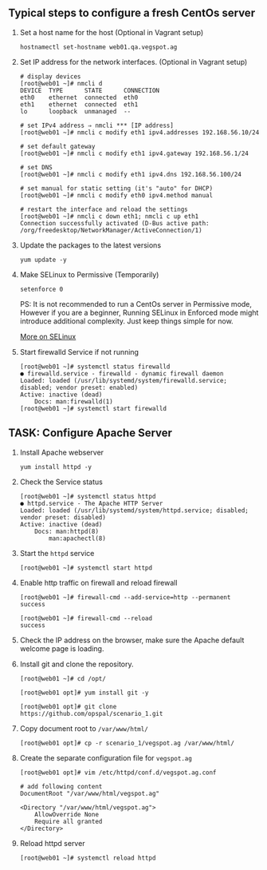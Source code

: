 ## Typical steps to configure a fresh CentOs server

1. Set a host name for the host (Optional in Vagrant setup)
    ```
    hostnamectl set-hostname web01.qa.vegspot.ag
    ``` 

2. Set IP address for the network interfaces. (Optional in Vagrant setup)
    ```
    # display devices
    [root@web01 ~]# nmcli d
    DEVICE  TYPE      STATE      CONNECTION  
    eth0    ethernet  connected  eth0 
    eth1    ethernet  connected  eth1
    lo      loopback  unmanaged  --

    # set IPv4 address ⇒ nmcli *** [IP address]
    [root@web01 ~]# nmcli c modify eth1 ipv4.addresses 192.168.56.10/24

    # set default gateway
    [root@web01 ~]# nmcli c modify eth1 ipv4.gateway 192.168.56.1/24

    # set DNS
    [root@web01 ~]# nmcli c modify eth1 ipv4.dns 192.168.56.100/24

    # set manual for static setting (it's "auto" for DHCP)
    [root@web01 ~]# nmcli c modify eth0 ipv4.method manual

    # restart the interface and reload the settings
    [root@web01 ~]# nmcli c down eth1; nmcli c up eth1
    Connection successfully activated (D-Bus active path: /org/freedesktop/NetworkManager/ActiveConnection/1)
    ```

3. Update the packages to the latest versions
    ```
    yum update -y
    ```

4. Make SELinux to Permissive (Temporarily) 
    ```
    setenforce 0
    ```
    PS: It is not recommended to run a CentOs server in Permissive mode, However if you are a beginner, Running SELinux in Enforced mode might introduce additional complexity. Just keep things simple for now.

    [More on SELinux](https://gist.github.com/thisara-soori/406e14a212803e201924c97c5df06c6d)

5. Start firewalld Service if not running
    ```
    [root@web01 ~]# systemctl status firewalld
    ● firewalld.service - firewalld - dynamic firewall daemon
    Loaded: loaded (/usr/lib/systemd/system/firewalld.service; disabled; vendor preset: enabled)
    Active: inactive (dead)
        Docs: man:firewalld(1)
    [root@web01 ~]# systemctl start firewalld
    ```



## TASK: Configure Apache Server

1. Install Apache webserver
    ```
    yum install httpd -y
    ```
2. Check the Service status
    ```
    [root@web01 ~]# systemctl status httpd
    ● httpd.service - The Apache HTTP Server
    Loaded: loaded (/usr/lib/systemd/system/httpd.service; disabled; vendor preset: disabled)
    Active: inactive (dead)
        Docs: man:httpd(8)
            man:apachectl(8)
    ```
3. Start the `httpd` service
    ```
    [root@web01 ~]# systemctl start httpd
    ```
4. Enable http traffic on firewall and reload firewall 
    ```
    [root@web01 ~]# firewall-cmd --add-service=http --permanent
    success

    [root@web01 ~]# firewall-cmd --reload
    success
    ```
5. Check the IP address on the browser, make sure the Apache default welcome page is loading.

6. Install git and clone the repository.
    ```
    [root@web01 ~]# cd /opt/
    
    [root@web01 opt]# yum install git -y
    
    [root@web01 opt]# git clone https://github.com/opspal/scenario_1.git
    ```

7. Copy document root to `/var/www/html/`
    ```
    [root@web01 opt]# cp -r scenario_1/vegspot.ag /var/www/html/
    ```

8. Create the separate configuration file for `vegspot.ag`
    ```
    [root@web01 opt]# vim /etc/httpd/conf.d/vegspot.ag.conf

    # add following content
    DocumentRoot "/var/www/html/vegspot.ag"

    <Directory "/var/www/html/vegspot.ag">
        AllowOverride None
        Require all granted
    </Directory>
    ```

9. Reload httpd server
    ```
    [root@web01 ~]# systemctl reload httpd
    ```
